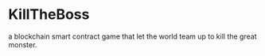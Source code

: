 # KillTheBoss
a blockchain smart contract game that let the world team up to kill the great monster.
